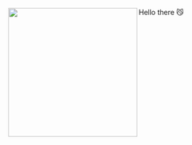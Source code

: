 <div>
  <img align='left' height='260' src='https://tryhackme-images.s3.amazonaws.com/user-avatars/60b4b9ec534bc400481a5b81-1706623359295' />
  <p>Hello there 😼</p>
</div>
